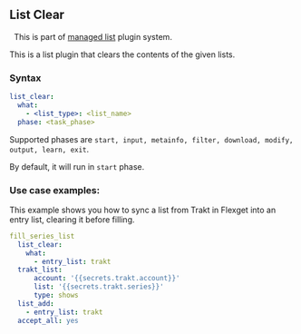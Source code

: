 ## List Clear
<div class="alert alert-success" role="info">
  
  <span class="glyphicon glyphicon glyphicon-cog"></span>
  &nbsp; This is part of [managed list](/Plugins/List) plugin system.
</div>

This is a list plugin that clears the contents of the given lists.

### Syntax
```yaml
list_clear:
  what:
    - <list_type>: <list_name>
  phase: <task_phase>
```

Supported phases are `start, input, metainfo, filter, download, modify, output, learn, exit`.

By default, it will run in `start` phase.

### Use case examples:
This example shows you how to sync a list from Trakt in Flexget into an entry list, clearing it before filling.

```yaml
fill_series_list
  list_clear:
    what:
      - entry_list: trakt
  trakt_list:
      account: '{{secrets.trakt.account}}'
      list: '{{secrets.trakt.series}}'
      type: shows
  list_add:
    - entry_list: trakt
  accept_all: yes
```